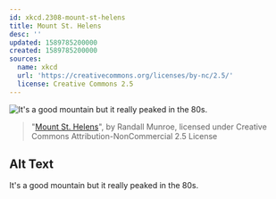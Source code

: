 ```yaml
---
id: xkcd.2308-mount-st-helens
title: Mount St. Helens
desc: ''
updated: 1589785200000
created: 1589785200000
sources:
  name: xkcd
  url: 'https://creativecommons.org/licenses/by-nc/2.5/'
  license: Creative Commons 2.5
---
```

![It's a good mountain but it really peaked in the 80s.](https://imgs.xkcd.com/comics/mount_st_helens.png)
> "[Mount St. Helens](https://xkcd.com/2308/)", by Randall Munroe, licensed under Creative Commons Attribution-NonCommercial 2.5 License

## Alt Text
It's a good mountain but it really peaked in the 80s.
